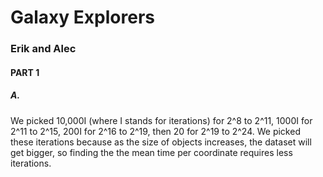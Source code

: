 # Galaxy Explorers
### Erik and Alec 

#### PART 1
##### A.
We picked 10,000I (where I stands for iterations) for 2^8 to 2^11, 1000I for 2^11 to 2^15, 200I for 2^16 to 2^19, then 20 for 2^19 to 2^24. We picked these iterations because as the size of objects increases, the dataset will get bigger, so finding the the mean time per coordinate requires less iterations.  

